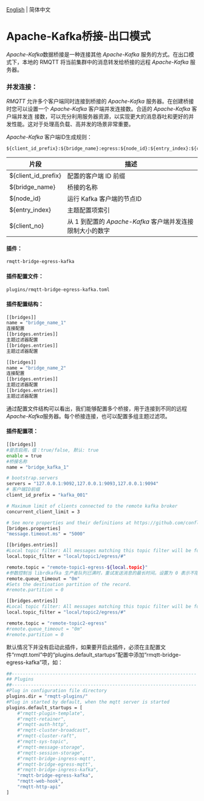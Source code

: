 [English](../en_US/bridge-egress-kafka.md)  | 简体中文

# Apache-Kafka桥接-出口模式

*Apache-Kafka*数据桥接是一种连接其他 *Apache-Kafka* 服务的方式。在出口模式下，本地的 RMQTT 将当前集群中的消息转发给桥接的远程 *Apache-Kafka* 服务器。

### 并发连接：

*RMQTT* 允许多个客户端同时连接到桥接的 *Apache-Kafka* 服务器。在创建桥接时您可以设置一个 *Apache-Kafka* 客户端并发连接数。合适的 *Apache-Kafka* 客户端并发连
接数，可以充分利用服务器资源，以实现更大的消息吞吐和更好的并发性能。这对于处理高负载、高并发的场景非常重要。

*Apache-Kafka* 客户端ID生成规则：
```
${client_id_prefix}:${bridge_name}:egress:${node_id}:${entry_index}:${client_no}
```
| 片段 | 描述                              |
| ---- |---------------------------------|
| ${client_id_prefix} | 配置的客户端 ID 前缀                    |
| ${bridge_name} | 桥接的名称                           |
| ${node_id}  | 运行 Kafka 客户端的节点ID               |
| ${entry_index} | 主题配置项索引                         |
| ${client_no} | 从 1 到配置的 *Apache-Kafka* 客户端并发连接限制大小的数字 |

#### 插件：

```bash
rmqtt-bridge-egress-kafka
```

#### 插件配置文件：

```bash
plugins/rmqtt-bridge-egress-kafka.toml
```

#### 插件配置结构：
```bash
[[bridges]]
name = "bridge_name_1"
连接配置
[[bridges.entries]]
主题过滤器配置
[[bridges.entries]]
主题过滤器配置

[[bridges]]
name = "bridge_name_2"
连接配置
[[bridges.entries]]
主题过滤器配置
[[bridges.entries]]
主题过滤器配置
```
通过配置文件结构可以看出，我们能够配置多个桥接，用于连接到不同的远程*Apache-Kafka*服务器。每个桥接连接，也可以配置多组主题过滤项。

#### 插件配置项：
```bash
[[bridges]]
#是否启用，值：true/false, 默认: true
enable = true
#桥接名称
name = "bridge_kafka_1"

# bootstrap.servers
servers = "127.0.0.1:9092,127.0.0.1:9093,127.0.0.1:9094"
# 客户端ID前缀
client_id_prefix = "kafka_001"

# Maximum limit of clients connected to the remote kafka broker
concurrent_client_limit = 3

# See more properties and their definitions at https://github.com/confluentinc/librdkafka/blob/master/CONFIGURATION.md
[bridges.properties]
"message.timeout.ms" = "5000"

[[bridges.entries]]
#Local topic filter: All messages matching this topic filter will be forwarded.
local.topic_filter = "local/topic1/egress/#"

remote.topic = "remote-topic1-egress-${local.topic}"
#参数控制当 librdkafka 生产者队列已满时，重试发送消息的最长时间。设置为 0 表示不阻塞，直接返回错误。
remote.queue_timeout = "0m"
#Sets the destination partition of the record.
#remote.partition = 0

[[bridges.entries]]
#Local topic filter: All messages matching this topic filter will be forwarded.
local.topic_filter = "local/topic2/egress/#"

remote.topic = "remote-topic2-egress"
#remote.queue_timeout = "0m"
#remote.partition = 0
```

默认情况下并没有启动此插件，如果要开启此插件，必须在主配置文件“rmqtt.toml”中的“plugins.default_startups”配置中添加“rmqtt-bridge-egress-kafka”项，如：
```bash
##--------------------------------------------------------------------
## Plugins
##--------------------------------------------------------------------
#Plug in configuration file directory
plugins.dir = "rmqtt-plugins/"
#Plug in started by default, when the mqtt server is started
plugins.default_startups = [
    #"rmqtt-plugin-template",
    #"rmqtt-retainer",
    #"rmqtt-auth-http",
    #"rmqtt-cluster-broadcast",
    #"rmqtt-cluster-raft",
    #"rmqtt-sys-topic",
    #"rmqtt-message-storage",
    #"rmqtt-session-storage",
    #"rmqtt-bridge-ingress-mqtt",
    #"rmqtt-bridge-egress-mqtt",
    #"rmqtt-bridge-ingress-kafka",
    "rmqtt-bridge-egress-kafka",
    "rmqtt-web-hook",
    "rmqtt-http-api"
]
```



